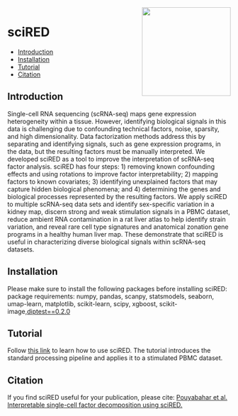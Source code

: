 
<img src="https://github.com/delipouya/sciRED/blob/main/inst/sciRED_logo_wave.png" align="right" height="200">

# sciRED

- [Introduction](#introduction)
- [Installation](#installation)
- [Tutorial](#tutorial)
- [Citation](#citation)

## Introduction

Single-cell RNA sequencing (scRNA-seq) maps gene expression heterogeneity within a tissue. However, identifying biological signals in this data is challenging due to confounding technical factors, noise, sparsity, and high dimensionality. Data factorization methods address this by separating and identifying signals, such as gene expression programs, in the data, but the resulting factors must be manually interpreted. We developed sciRED as a tool to improve the interpretation of scRNA-seq factor analysis. sciRED has four steps: 1) removing known confounding effects and using rotations to improve factor interpretability; 2) mapping factors to known covariates; 3) identifying unexplained factors that may capture hidden biological phenomena; and 4) determining the genes and biological processes represented by the resulting factors. We apply sciRED to multiple scRNA-seq data sets and identify sex-specific variation in a kidney map, discern strong and weak stimulation signals in a PBMC dataset, reduce ambient RNA contamination in a rat liver atlas to help identify strain variation, and reveal rare cell type signatures and anatomical zonation gene programs in a healthy human liver map. These demonstrate that sciRED is useful in characterizing diverse biological signals within scRNA-seq datasets.


## Installation
Please make sure to install the following packages before installing sciRED:
package requirements: numpy, pandas, scanpy, statsmodels, seaborn, umap-learn, matplotlib, scikit-learn, scipy, xgboost, scikit-image,[diptest==0.2.0](https://pypi.org/project/diptest/0.2.0/)


## Tutorial

Follow [this link](url) to
learn how to use sciRED. The tutorial introduces the standard processing
pipeline and applies it to a stimulated PBMC dataset.

## Citation

If you find sciRED useful for your publication, please cite:
[Pouyabahar et al. Interpretable single-cell factor decomposition using sciRED.](url)